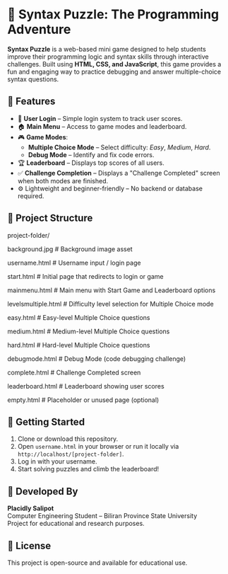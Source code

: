 # 🧩 Syntax Puzzle: The Programming Adventure

**Syntax Puzzle** is a web-based mini game designed to help students improve their programming logic and syntax skills through interactive challenges. Built using **HTML, CSS, and JavaScript**, this game provides a fun and engaging way to practice debugging and answer multiple-choice syntax questions.

## 🎯 Features

- 🔐 **User Login** – Simple login system to track user scores.
- 🏠 **Main Menu** – Access to game modes and leaderboard.
- 🎮 **Game Modes**:
  - **Multiple Choice Mode** – Select difficulty: *Easy*, *Medium*, *Hard*.
  - **Debug Mode** – Identify and fix code errors.
- 🏆 **Leaderboard** – Displays top scores of all users.
- ✅ **Challenge Completion** – Displays a "Challenge Completed" screen when both modes are finished.
- ⚙️ Lightweight and beginner-friendly – No backend or database required.

## 📂 Project Structure

project-folder/ 

background.jpg # Background image asset 

username.html # Username input / login page 

start.html # Initial page that redirects to login or game 

mainmenu.html # Main menu with Start Game and Leaderboard options 

levelsmultiple.html # Difficulty level selection for Multiple Choice mode 

easy.html # Easy-level Multiple Choice questions 

medium.html # Medium-level Multiple Choice questions

hard.html # Hard-level Multiple Choice questions

debugmode.html # Debug Mode (code debugging challenge)

complete.html # Challenge Completed screen

leaderboard.html # Leaderboard showing user scores

empty.html # Placeholder or unused page (optional)

## 🚀 Getting Started

1. Clone or download this repository.
2. Open `username.html` in your browser or run it locally via `http://localhost/[project-folder]`.
3. Log in with your username.
4. Start solving puzzles and climb the leaderboard!

## 👤 Developed By

**Placidly Salipot**  
Computer Engineering Student – Biliran Province State University  
Project for educational and research purposes.

## 📄 License

This project is open-source and available for educational use.
